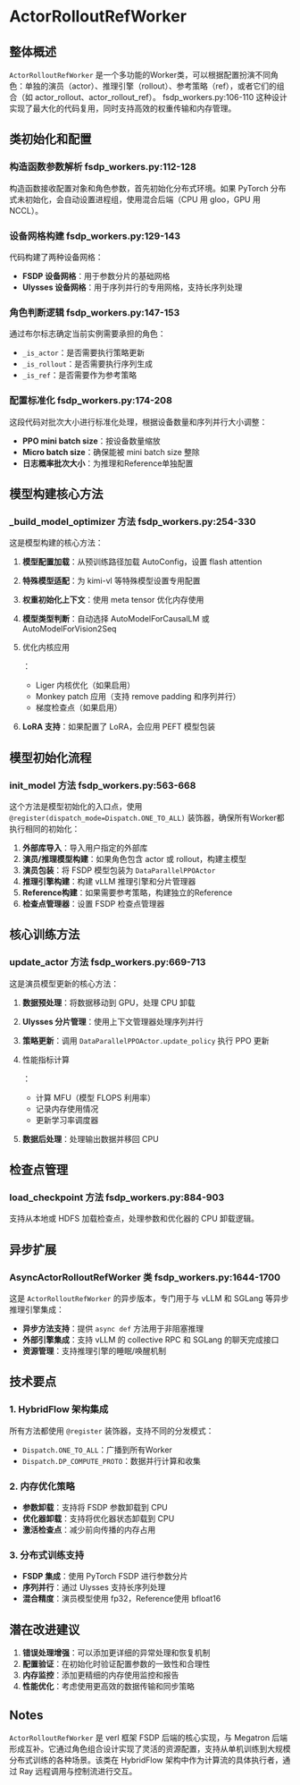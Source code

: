 # ActorRolloutRefWorker

## 整体概述

`ActorRolloutRefWorker` 是一个多功能的Worker类，可以根据配置扮演不同角色：单独的演员（actor）、推理引擎（rollout）、参考策略（ref），或者它们的组合（如 actor_rollout、actor_rollout_ref）。 fsdp_workers.py:106-110 这种设计实现了最大化的代码复用，同时支持高效的权重传输和内存管理。

## 类初始化和配置

### 构造函数参数解析 fsdp_workers.py:112-128

构造函数接收配置对象和角色参数，首先初始化分布式环境。如果 PyTorch 分布式未初始化，会自动设置进程组，使用混合后端（CPU 用 gloo，GPU 用 NCCL）。

### 设备网格构建 fsdp_workers.py:129-143

代码构建了两种设备网格：

- **FSDP 设备网格**：用于参数分片的基础网格
- **Ulysses 设备网格**：用于序列并行的专用网格，支持长序列处理

### 角色判断逻辑 fsdp_workers.py:147-153

通过布尔标志确定当前实例需要承担的角色：

- `_is_actor`：是否需要执行策略更新
- `_is_rollout`：是否需要执行序列生成
- `_is_ref`：是否需要作为参考策略

### 配置标准化 fsdp_workers.py:174-208

这段代码对批次大小进行标准化处理，根据设备数量和序列并行大小调整：

- **PPO mini batch size**：按设备数量缩放
- **Micro batch size**：确保能被 mini batch size 整除
- **日志概率批次大小**：为推理和Reference单独配置

## 模型构建核心方法

### _build_model_optimizer 方法 fsdp_workers.py:254-330

这是模型构建的核心方法：

1. **模型配置加载**：从预训练路径加载 AutoConfig，设置 flash attention

2. **特殊模型适配**：为 kimi-vl 等特殊模型设置专用配置

3. **权重初始化上下文**：使用 meta tensor 优化内存使用

4. **模型类型判断**：自动选择 AutoModelForCausalLM 或 AutoModelForVision2Seq

5. 优化内核应用

   ：

   - Liger 内核优化（如果启用）
   - Monkey patch 应用（支持 remove padding 和序列并行）
   - 梯度检查点（如果启用）

6. **LoRA 支持**：如果配置了 LoRA，会应用 PEFT 模型包装

## 模型初始化流程

### init_model 方法 fsdp_workers.py:563-668

这个方法是模型初始化的入口点，使用 `@register(dispatch_mode=Dispatch.ONE_TO_ALL)` 装饰器，确保所有Worker都执行相同的初始化：

1. **外部库导入**：导入用户指定的外部库
2. **演员/推理模型构建**：如果角色包含 actor 或 rollout，构建主模型
3. **演员包装**：将 FSDP 模型包装为 `DataParallelPPOActor`
4. **推理引擎构建**：构建 vLLM 推理引擎和分片管理器
5. **Reference构建**：如果需要参考策略，构建独立的Reference
6. **检查点管理器**：设置 FSDP 检查点管理器

## 核心训练方法

### update_actor 方法 fsdp_workers.py:669-713

这是演员模型更新的核心方法：

1. **数据预处理**：将数据移动到 GPU，处理 CPU 卸载

2. **Ulysses 分片管理**：使用上下文管理器处理序列并行

3. **策略更新**：调用 `DataParallelPPOActor.update_policy` 执行 PPO 更新

4. 性能指标计算

   ：

   - 计算 MFU（模型 FLOPS 利用率）
   - 记录内存使用情况
   - 更新学习率调度器

5. **数据后处理**：处理输出数据并移回 CPU

## 检查点管理

### load_checkpoint 方法 fsdp_workers.py:884-903

支持从本地或 HDFS 加载检查点，处理参数和优化器的 CPU 卸载逻辑。

## 异步扩展

### AsyncActorRolloutRefWorker 类 fsdp_workers.py:1644-1700

这是 `ActorRolloutRefWorker` 的异步版本，专门用于与 vLLM 和 SGLang 等异步推理引擎集成：

- **异步方法支持**：提供 `async def` 方法用于非阻塞推理
- **外部引擎集成**：支持 vLLM 的 collective RPC 和 SGLang 的聊天完成接口
- **资源管理**：支持推理引擎的睡眠/唤醒机制

## 技术要点

### 1. HybridFlow 架构集成

所有方法都使用 `@register` 装饰器，支持不同的分发模式：

- `Dispatch.ONE_TO_ALL`：广播到所有Worker
- `Dispatch.DP_COMPUTE_PROTO`：数据并行计算和收集

### 2. 内存优化策略

- **参数卸载**：支持将 FSDP 参数卸载到 CPU
- **优化器卸载**：支持将优化器状态卸载到 CPU
- **激活检查点**：减少前向传播的内存占用

### 3. 分布式训练支持

- **FSDP 集成**：使用 PyTorch FSDP 进行参数分片
- **序列并行**：通过 Ulysses 支持长序列处理
- **混合精度**：演员模型使用 fp32，Reference使用 bfloat16

## 潜在改进建议

1. **错误处理增强**：可以添加更详细的异常处理和恢复机制
2. **配置验证**：在初始化时验证配置参数的一致性和合理性
3. **内存监控**：添加更精细的内存使用监控和报告
4. **性能优化**：考虑使用更高效的数据传输和同步策略

## Notes

`ActorRolloutRefWorker` 是 verl 框架 FSDP 后端的核心实现，与 Megatron 后端形成互补。它通过角色组合设计实现了灵活的资源配置，支持从单机训练到大规模分布式训练的各种场景。该类在 HybridFlow 架构中作为计算流的具体执行者，通过 Ray 远程调用与控制流进行交互。
